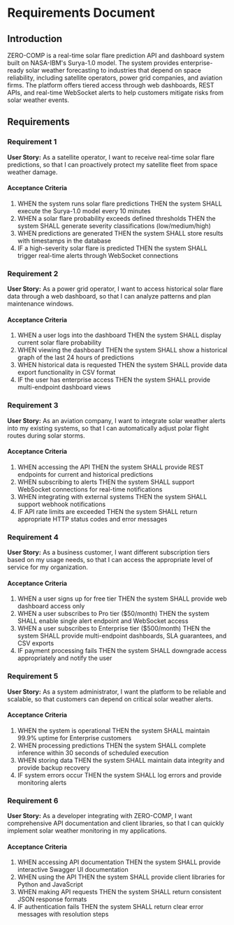 # Requirements Document

## Introduction

ZERO-COMP is a real-time solar flare prediction API and dashboard system built on NASA-IBM's Surya-1.0 model. The system provides enterprise-ready solar weather forecasting to industries that depend on space reliability, including satellite operators, power grid companies, and aviation firms. The platform offers tiered access through web dashboards, REST APIs, and real-time WebSocket alerts to help customers mitigate risks from solar weather events.

## Requirements

### Requirement 1

**User Story:** As a satellite operator, I want to receive real-time solar flare predictions, so that I can proactively protect my satellite fleet from space weather damage.

#### Acceptance Criteria

1. WHEN the system runs solar flare predictions THEN the system SHALL execute the Surya-1.0 model every 10 minutes
2. WHEN a solar flare probability exceeds defined thresholds THEN the system SHALL generate severity classifications (low/medium/high)
3. WHEN predictions are generated THEN the system SHALL store results with timestamps in the database
4. IF a high-severity solar flare is predicted THEN the system SHALL trigger real-time alerts through WebSocket connections

### Requirement 2

**User Story:** As a power grid operator, I want to access historical solar flare data through a web dashboard, so that I can analyze patterns and plan maintenance windows.

#### Acceptance Criteria

1. WHEN a user logs into the dashboard THEN the system SHALL display current solar flare probability
2. WHEN viewing the dashboard THEN the system SHALL show a historical graph of the last 24 hours of predictions
3. WHEN historical data is requested THEN the system SHALL provide data export functionality in CSV format
4. IF the user has enterprise access THEN the system SHALL provide multi-endpoint dashboard views

### Requirement 3

**User Story:** As an aviation company, I want to integrate solar weather alerts into my existing systems, so that I can automatically adjust polar flight routes during solar storms.

#### Acceptance Criteria

1. WHEN accessing the API THEN the system SHALL provide REST endpoints for current and historical predictions
2. WHEN subscribing to alerts THEN the system SHALL support WebSocket connections for real-time notifications
3. WHEN integrating with external systems THEN the system SHALL support webhook notifications
4. IF API rate limits are exceeded THEN the system SHALL return appropriate HTTP status codes and error messages

### Requirement 4

**User Story:** As a business customer, I want different subscription tiers based on my usage needs, so that I can access the appropriate level of service for my organization.

#### Acceptance Criteria

1. WHEN a user signs up for free tier THEN the system SHALL provide web dashboard access only
2. WHEN a user subscribes to Pro tier ($50/month) THEN the system SHALL enable single alert endpoint and WebSocket access
3. WHEN a user subscribes to Enterprise tier ($500/month) THEN the system SHALL provide multi-endpoint dashboards, SLA guarantees, and CSV exports
4. IF payment processing fails THEN the system SHALL downgrade access appropriately and notify the user

### Requirement 5

**User Story:** As a system administrator, I want the platform to be reliable and scalable, so that customers can depend on critical solar weather alerts.

#### Acceptance Criteria

1. WHEN the system is operational THEN the system SHALL maintain 99.9% uptime for Enterprise customers
2. WHEN processing predictions THEN the system SHALL complete inference within 30 seconds of scheduled execution
3. WHEN storing data THEN the system SHALL maintain data integrity and provide backup recovery
4. IF system errors occur THEN the system SHALL log errors and provide monitoring alerts

### Requirement 6

**User Story:** As a developer integrating with ZERO-COMP, I want comprehensive API documentation and client libraries, so that I can quickly implement solar weather monitoring in my applications.

#### Acceptance Criteria

1. WHEN accessing API documentation THEN the system SHALL provide interactive Swagger UI documentation
2. WHEN using the API THEN the system SHALL provide client libraries for Python and JavaScript
3. WHEN making API requests THEN the system SHALL return consistent JSON response formats
4. IF authentication fails THEN the system SHALL return clear error messages with resolution steps